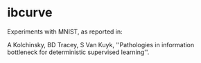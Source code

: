 # ibcurve

Experiments with MNIST, as reported in:

A Kolchinsky, BD Tracey, S Van Kuyk, ''Pathologies in information bottleneck for deterministic supervised learning''.
